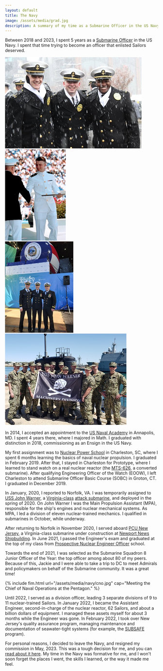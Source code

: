 ```yaml
---
layout: default
title: The Navy
image: /assets/media/grad.jpg
description: A summary of my time as a Submarine Officer in the US Navy.
---
```


Between 2018 and 2023, I spent 5 years as a [Submarine Officer](https://www.navy.com/careers/nupoc-submarine-officer) in the US Navy. I spent that time trying to become an officer that enlisted Sailors deserved.

<div class="outer"><div class="block"><img width="450" height="300" src="assets/media/lastonefastone.jpg" alt="The 2017 Army-Navy Game, with my roommates."></div>

<div class="block"><img width="200" height="300" src="assets/media/grad.jpg" alt="Graduating from the Naval Academy."></div>

<div class = "block"><img width = "225" height = "300" src="/assets/media/christening.jpg" alt="Christening PCU New Jersey"></div>

<div class="block"><img width="400" height="300" src="assets/media/jwr.jpg" alt="A port call in Spain with my division of Nuclear Mechanics."></div></div>

In 2014, I accepted an appointment to the [US Naval Academy](https://www.usna.edu/homepage.php) in Annapolis, MD. I spent 4 years there, where I majored in Math. I graduated with distinction in 2018, commissioning as an Ensign in the US Navy.

My first assignment was to [Nuclear Power School](https://www.navsea.navy.mil/Home/NNPTC/) in Charleston, SC, where I spent 6 months learning the basics of naval nuclear propulsion. I graduated in February 2019. After that, I stayed in Charleston for Prototype, where I learned to stand watch on a real nuclear reactor (the [MTS-626](https://en.wikipedia.org/wiki/USS_Daniel_Webster_(SSBN-626)), a converted submarine). After qualifying Engineering Officer of the Watch (EOOW), I left Charleston to attend Submarine Officer Basic Course (SOBC) in Groton, CT. I graduated in December 2019.

In January, 2020, I reported to Norfolk, VA. I was temporarily assigned to [USS John Warner](https://en.wikipedia.org/wiki/USS_John_Warner_(SSN-785)), a [Virginia-class](https://en.wikipedia.org/wiki/Virginia-class_submarine) [attack submarine](https://en.wikipedia.org/wiki/Attack_submarine), and deployed in the spring of 2020. On John Warner I was the Main Propulsion Assistant (MPA), responsible for the ship's engines and nuclear mechanical systems. As MPA, I led a division of eleven nuclear-trained mechanics. I qualified in submarines in October, while underway.

After returning to Norfolk in November 2020, I served aboard [PCU New Jersey](https://en.wikipedia.org/wiki/USS_New_Jersey_(SSN-796)), a Virginia-class submarine under construction at [Newport News Shipbuilding](https://huntingtoningalls.com/). In June 2021, I passed the Engineer's exam and graduated at the top of my class from [Prospective Nuclear Engineer Officer](https://allhands.navy.mil/Stories/Display-Story/Article/1839925/call-me-a-nuclear-engineer/) school.

Towards the end of 2021, I was selected as the Submarine Squadron 8 Junior Officer of the Year: the top officer among about 80 of my peers. Because of this, Jackie and I were able to take a trip to DC to meet Admirals and policymakers on behalf of the Submarine community. It was a great time!

{% include fim.html url="/assets/media/navy/cno.jpg" cap="Meeting the Chief of Naval Operations at the Pentagon." %}

Until 2022, I served as a division officer, leading 3 separate divisions of 9 to 11 nuclear-trained Sailors. In January 2022, I became the Assistant Engineer, second-in-charge of the nuclear reactor, 62 Sailors, and about a billion dollars of equipment. I managed these assets myself for about 3 months while the Engineer was gone. In February 2022, I took over New Jersey's quality assurance program, managing maintenance and documentation of seawater-tight systems (for example, the [SUBSAFE](https://en.wikipedia.org/wiki/SUBSAFE) program).

For personal reasons, I decided to leave the Navy, and resigned my commission in May, 2023. This was a tough decision for me, and you can [read about it here](/2023/04/16/leavingthenavy.html). My time in the Navy was formative for me, and I won't soon forget the places I went, the skills I learned, or the way it made me feel.
